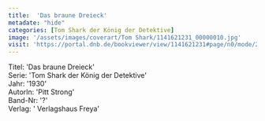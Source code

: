 ```yaml
---
title:  'Das braune Dreieck'
metadate: "hide"
categories: [Tom Shark der König der Detektive]
image: '/assets/images/coverart/Tom Shark/1141621231_00000010.jpg'
visit: 'https://portal.dnb.de/bookviewer/view/1141621231#page/n0/mode/2up'
---
```

Titel: 'Das braune Dreieck' <br>
Serie: 'Tom Shark der König der Detektive' <br>
Jahr: '1930' <br>
AutorIn: 'Pitt Strong' <br>
Band-Nr: '?' <br>
Verlag: ' Verlagshaus Freya'
